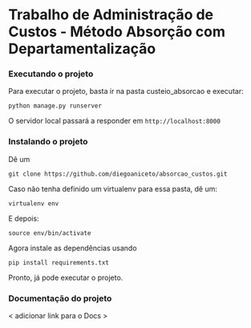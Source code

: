 Trabalho de Administração de Custos - Método Absorção com Departamentalização
===============

### Executando o projeto ###

Para executar o projeto, basta ir na pasta custeio_absorcao e executar:
```
python manage.py runserver
```

O servidor local passará a responder em `http://localhost:8000`

### Instalando o projeto ###
Dê um
```
git clone https://github.com/diegoaniceto/absorcao_custos.git
```
Caso não tenha definido um virtualenv para essa pasta, dê um:
```
virtualenv env
```
E depois:
```
source env/bin/activate
```
Agora instale as dependências usando
```
pip install requirements.txt
```

Pronto, já pode executar o projeto.

### Documentação do projeto ###
< adicionar link para o Docs >
